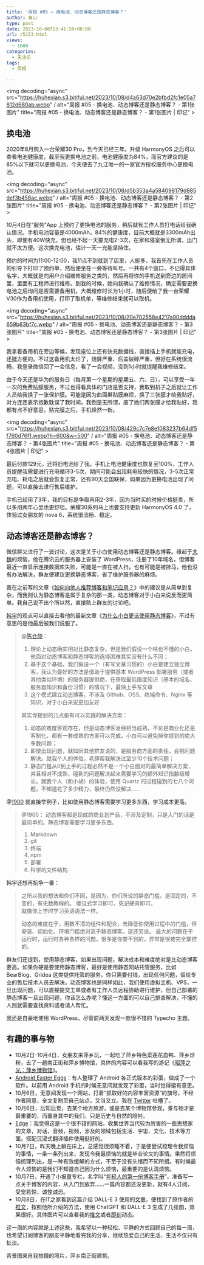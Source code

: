 ```yaml
---
title: '周报 #05 – 换电池、动态博客还是静态博客？'
author: 青山
type: post
date: 2023-10-08T13:41:58+00:00
url: /5153.html
views:
  - 1600
categories:
  - 生活记
tags:
  - 周报

---
```

<img decoding="async" src="https://huhexian.s3.bitiful.net/2023/10/08/d4a63d70e2bfbd2fc1e05a7812d680ab.webp" / alt="周报 #05 - 换电池、动态博客还是静态博客？ - 第1张图片" title="周报 #05 - 换电池、动态博客还是静态博客？ - 第1张图片 | 印记" >

## 换电池

2020年8月购入一台荣耀30 Pro，到今天已经三年。升级 HarmonyOS 之后可以查看电池健康度，截至我更换电池之前，电池健康度为84%，而官方建议的是85%以下就可以更换电池，今天便去了九江唯一的一家官方授权服务中心更换电池。

<img decoding="async" src="https://huhexian.s3.bitiful.net/2023/10/08/d5b353a4a584098179d885def3b458ac.webp" / alt="周报 #05 - 换电池、动态博客还是静态博客？ - 第2张图片" title="周报 #05 - 换电池、动态博客还是静态博客？ - 第2张图片 | 印记" >

10月4日在“服务”App 上预约了更换电池的服务，稍后就有工作人员打电话给我确认情况。手机电池容量是4000mAh，84%的健康度，目前大概就是3300mAh出头，即使有40W快充，但也经不起一天要充电2-3次，在家和寝室倒无所谓，出门就不太方便。这次换完电池，估计一天一充能坚持住。

预约的时间为11:00-12:00，我11点不到就到了店里，人挺多，我首先在工作人员的引导下打印了预约单，然后便坐在一旁等待叫号。一共有4个窗口，不记得具体名字，大概就是向用户介绍维修服务之类的，然后再将你的手机送到旁边的房间里，里面有工程师进行维修。到我的时候，她向我确认了维修情况，确定需要更换电池之后询问是否需要备用机，大概维修时长为1小时，随后便给了我一台荣耀V30作为备用机使用，打印了取机单，等维修结束就可以取机。

<img decoding="async" src="https://huhexian.s3.bitiful.net/2023/10/08/20e702558e4217a90dddda659b63bf7c.webp" / alt="周报 #05 - 换电池、动态博客还是静态博客？ - 第3张图片" title="周报 #05 - 换电池、动态博客还是静态博客？ - 第3张图片 | 印记" >

我拿着备用机在旁边等候，发现座位上还有快充数据线，直接插上手机就能充电，还挺方便的。不过这备用机太烂了，烧屏严重、后盖破碎严重，但好在系统很流畅，我登录微信回了一会信息，看了一会视频，没到1小时就提醒我维修结束。

由于今天还是华为的服务日（每月第一个星期的星期五、六、日），可以享受一年一次的免费贴膜服务，不过也得看具体的门店是否支持，我取到机子之后就让工作人员给我换了一张保护膜。可能是因为曲面屏贴膜麻烦，换了三张膜才给我贴好，对方连连表示抱歉耽误了我时间，我倒是无所谓，废了她们两张膜才给我贴好，我都有点不好意思。贴完膜之后，手机焕然一新。

<img decoding="async" src="https://huhexian.s3.bitiful.net/2023/10/08/429c7c7e8e1083237b64df5f760d76f1.webp?h=600&w=500" / alt="周报 #05 - 换电池、动态博客还是静态博客？ - 第4张图片" title="周报 #05 - 换电池、动态博客还是静态博客？ - 第4张图片 | 印记" >

最后付款129元，还将旧电池给了我。手机上电池健康度也恢复至100%，工作人员提醒我需要进行充电循环3-5次，期间可能会出现耗电较快的情况，3-5次正常充电、耗电之后就会恢复正常，还有90天全国联保，如果因为更换电池出现了问题，可以直接去进行售后维护。

手机已经用了3年，我的目标是争取再用2-3年，因为当时买的时候价格挺贵，所以多用两年心里也更舒坦。荣耀30系列马上也要支持更新 HarmonyOS 4.0 了，体验过女朋友的 nova 6，系统很流畅、稳定。

## 动态博客还是静态博客？

微信群又进行了一波讨论，这次是关于小白使用动态博客还是静态博客。缘起于[大魏][1]的烦恼，他在腾讯云的服务器上安装了 WordPress，注册了10年域名，但博客最近一直显示连接数据库失败，可能是一直在被人扫，也有可能是被挂马，他也没有办法解决，群友便建议更换静态博客，省了维护服务器的麻烦。

我在之前写的文章《[如何向他人推荐博客和笔记应用？][2]》中的建议是从简单到复杂，而我则认为静态博客是属于复杂的那一类，动态博客对于小白来说反而更简单。我自己说不出个所以然，直接贴上群友的讨论吧。

[韩宇][3]的观点可以直接去看他的最新文章《[为什么小白更该使用静态博客][4]》，不过有意思的是他最后被我们说服了。

> @[陈仓颉][5]：
> 
>   1. 理论上动态确实相对比静态复杂，但是我们假设一个啥也不懂的小白，他面对动态博客和静态博客的选择困难其实没有什么不同；
>   2. 基于这个基础，我们假设一个（有写文章习惯的）小白要建立独立博客，我认为最好的方法是借助于提供基本 WordPress 部署服务（或者其他类似环境）的服务器提供商，在获取最低限度知识（基本的域名、服务器知识和备份习惯）的情况下，最快上手写文章
>   3. 这个模式建立动态博客，不涉及 Github、OSS、终端命令、Nginx 等知识，对于小白来说更加友好
> 
> 其实你提到的几点都有可以实践的解决方案：
> 
>   1. 动态的难度客观存在，但是动态博客发展相当成熟，不论是商业化还是客制化，都有一套成熟的方案可以完成，小白可以避免掉你提到的绝大多数问题；
>   2. 即使出现问题，就如同其他群友说的，是服务商方面的责任，会把问题解决。就我个人的体验，老薛帮我解决过至少10个技术问题；
>   3. 静态门槛从0到上手的过程必然不是一个小白面对的最简单解决方案，并且相对不成熟，碰到的问题解决起来需要学习的额外知识指数级增长。就我个人（和小胡）的体验，使用 Quartz 的过程碰到的七八个问题，不知道花了多少精力，最终仍然没解决……

@[1900][6] 就直接举例子，比如使用静态博客需要学习更多东西，学习成本更高。

> @1900： 动态博客都是现成的商业划产品，不涉及定制，只是入门的话是最简单的。静态博客需要学习更多东西。
> 
>   1. Markdown
>   2. git
>   3. 终端
>   4. npm
>   5. 部署
>   6. 科学的文件结构

韩宇还想再抗争一番：

> 之所以我的想法和你们不同，是因为，你们所说的静态门槛，是固定的，不变的，有无数教程的。 傻瓜式学习即可、死记硬背即可。  
> 就像你上学时学习英语语法一样。
> 
> 动态的难度在于，用数不清的组件和配合，去降低你使用过程中的门槛，但安装、初始化、环境门槛绝对高于静态博客。这还另说。 最大的问题在于运行时，运行时各种各样的问题，很多是你查不到的，异常是很难完全掌控的。 

群友们还提到，使用静态博客，如果出现问题，解决成本和难度绝对是比动态博客要高。如果你硬是要使用静态博客，最好是使用静态网站托管服务，比如 BearBlog、Gridea 这类提供托管的服务，你只需要付钱，出现任何问题，留给专业的售后技术人员去解决。动态博客也是同样如此，我们使用虚拟主机、VPS，一旦出现问题，可以直接提交工单或者有工作人员远程协助进行维护，但自己部署的静态博客一旦出现问题，你该怎么办呢？懂这一方面的可以自己排查解决，不懂的人则就需要查找资料或者请人帮忙。

我还是自豪地使用 WordPress，尽管前两天发现一款很不错的 Typecho 主题。

## 有趣的事与物

  * 10月2日-10月4日，女朋友来萍乡玩，一起吃了萍乡特色菜莲花血鸭、萍乡炒粉，去了一趟南正街和萍乡博物馆，具体的内容可以看我写的游记《[昭萍之光：萍乡博物馆][7]》。
  * [Android Easter Eggs][8]：有人整理了 Android 各正式版本的彩蛋，做成了一个软件。以前用 Android 手机的时候无意间就发现了彩蛋，当时觉得挺有意思。
  * 10月6日，无意间发现一个网站，打着“抓取好的内容丰富资源”的旗号，不经作者同意，全文复制至自己站点，又当又立。我在 [Twitter][9] 吐槽了。
  * 10月6日，后知后觉，去某个地方旅游，或是去某个博物馆参观，景与物才是最重要的，而置身其中的我们，只是历史与自然的陪衬。
  * [Edge][10]：我觉得这是一个很不错的网站，收集世界当代较为厉害的一些思想家的文章，对话，音频，视频，涉及的领域包括生活、宇宙、文化、技术等方面。搭配沉浸式翻译插件使用挺好的。
  * 10月7日，昨天晚上躺在床上，总感觉很烦睡不着，于是便尝试梳理令我烦恼的事情，一条一条列出来，发现令我最烦恼的就是毕业论文的事情。果然将烦恼梳理列出，是一种有效缓解的方式，不至于没有头绪而不知所措。有时候最令人烦恼的是我们不知道自己因为什么烦恼，最重要的是认清烦恼。
  * 10月7日，开通了小报童专栏，名字叫“[年轻人的第一份博客手册][11]”，准备写一点关于博客的内容，从入门到放弃......一篇内容都还没更新，就有4人订阅，受宠若惊，诚惶诚恐。
  * 10月8日，在IT之家看到这篇介绍 DALL-E 3 使用的[文章][12]，便找到了原作者的[推文][13]，按照他所介绍的方法，使用 ChatGPT 和 DALL-E 3 生成了几张图，效果很好。具体图片可以查看我的[推文][14]或者[即刻][15]动态。

这一周的内容就是上述这些，我希望以一种轻松、平静的方式回顾自己的每一周，也希望订阅博客的朋友平静地看完我的分享，继续热爱自己的生活，生活不仅只有扯淡。

背景图来自我拍摄的照片，萍乡南正街建筑。

 [1]: https://pacai.live
 [2]: https://yinji.org/5089.html
 [3]: https://neixin.net
 [4]: https://neixin.net/other/1/
 [5]: https://imzm.im
 [6]: https://1900.live
 [7]: https://yinji.org/5149.html
 [8]: https://github.com/hushenghao/AndroidEasterEggs
 [9]: https://twitter.com/huhexian/status/1710115480118403253
 [10]: https://www.edge.org/
 [11]: https://yinji.org/5150.html
 [12]: https://www.ithome.com/0/723/508.htm
 [13]: https://twitter.com/chaseleantj/status/1710251685522915817
 [14]: https://twitter.com/huhexian/status/1710926689004597565
 [15]: https://web.okjike.com/originalPost/65226645f21549bc7337708a